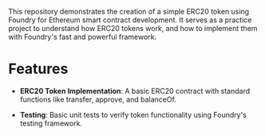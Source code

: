 This repository demonstrates the creation of a simple ERC20 token using Foundry for Ethereum smart contract development. It serves as a practice project to understand how ERC20 tokens work, and how to implement them with Foundry's fast and powerful framework.

# Features
* <b>ERC20 Token Implementation</b>: A basic ERC20 contract with standard functions like transfer, approve, and balanceOf.
  
* <b>Testing</b>: Basic unit tests to verify token functionality using Foundry's testing framework.
